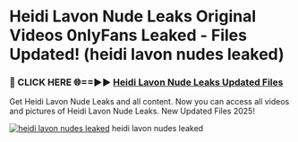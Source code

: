 # Heidi Lavon Nude Leaks Original Videos 0nlyFans Leaked - Files Updated! (heidi lavon nudes leaked)

<h3>🔴 CLICK HERE 🌐==►► <a href="https://tinyurl.com/2p9ay9w9" rel="nofollow">Heidi Lavon Nude Leaks Updated Files</a></h3>

Get Heidi Lavon Nude Leaks and all content. Now you can access all videos and pictures of Heidi Lavon Nude Leaks. New Updated Files 2025!

[![heidi lavon nudes leaked](https://i.imgur.com/KQgVmj3.gif)](https://tinyurl.com/2p9ay9w9)
heidi lavon nudes leaked